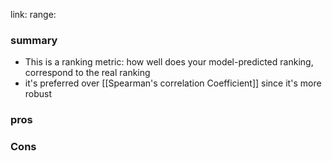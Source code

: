 link: 
range: 
### summary
- This is a ranking metric: how well does your model-predicted ranking, correspond to the real ranking
- it's preferred over [[Spearman's correlation Coefficient]] since it's more robust
### pros

### Cons
